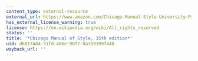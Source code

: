 ```yaml
---
content_type: external-resource
external_url: https://www.amazon.com/Chicago-Manual-Style-University-Press/dp/0226104036/ref=sr_1_1?keywords=chicago+manual+of+style+15th+edition&qid=1561054713&s=gateway&sr=8-1
has_external_license_warning: true
license: https://en.wikipedia.org/wiki/All_rights_reserved
status: ''
title: '*Chicago Manual of Style, 15th edition*'
uid: d60174d4-31fd-486e-90f7-8a319399f448
wayback_url: ''
---
```

